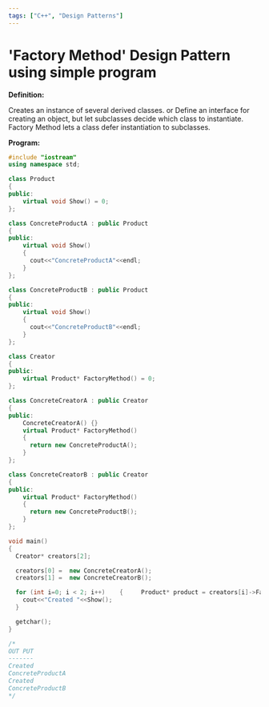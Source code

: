 ```yaml
---
tags: ["C++", "Design Patterns"]
---
```


# 'Factory Method' Design Pattern using simple program

<!--markdownlint-disable MD013 MD029 MD036 MD024 MD033 MD040 MD042 MD001 MD051 MD025 MD052-->

**Definition:**

Creates an instance of several derived classes. or Define an interface for creating an object, but let subclasses decide which class to instantiate. Factory Method lets a class defer instantiation to subclasses.

**Program:**

```cpp
#include "iostream"
using namespace std;

class Product
{
public:
    virtual void Show() = 0;
};

class ConcreteProductA : public Product
{
public:
    virtual void Show()
    {
      cout<<"ConcreteProductA"<<endl;
    }
};

class ConcreteProductB : public Product
{
public:
    virtual void Show()
    {
      cout<<"ConcreteProductB"<<endl;
    }
};

class Creator
{
public:
    virtual Product* FactoryMethod() = 0;
};

class ConcreteCreatorA : public Creator
{
public:
    ConcreteCreatorA() {}
    virtual Product* FactoryMethod()
    {
      return new ConcreteProductA();
    }
};

class ConcreteCreatorB : public Creator
{
public:
    virtual Product* FactoryMethod()
    {
      return new ConcreteProductB();
    }
};

void main()
{
  Creator* creators[2];

  creators[0] =  new ConcreteCreatorA();
  creators[1] =  new ConcreteCreatorB();

  for (int i=0; i < 2; i++)    {     Product* product = creators[i]->FactoryMethod();
    cout<<"Created "<<Show();
  }

  getchar();
}

/*
OUT PUT
-------
Created
ConcreteProductA
Created
ConcreteProductB
*/
```
